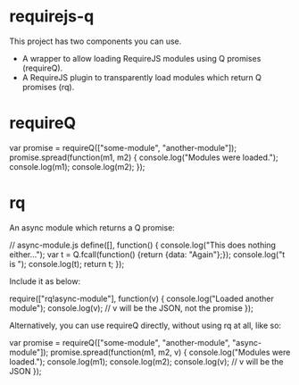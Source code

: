 requirejs-q
===========

This project has two components you can use.
* A wrapper to allow loading RequireJS modules using Q promises (requireQ).
* A RequireJS plugin to transparently load modules which return Q promises (rq).

requireQ
========
  var promise = requireQ(["some-module", "another-module"]);
  promise.spread(function(m1, m2) {
    console.log("Modules were loaded.");
  	console.log(m1);
  	console.log(m2);
  });

rq
==

An async module which returns a Q promise:

  // async-module.js
  define([], function() {
    console.log("This does nothing either...");
  	var t = Q.fcall(function() {return {data: "Again"};});
  	console.log("t is ");
  	console.log(t);
  	return t;
  });

Include it as below:

  require(["rq!async-module"], function(v) {
    console.log("Loaded another module");
  	console.log(v); // v will be the JSON, not the promise
  });

Alternatively, you can use requireQ directly, without using rq at all, like so:

  var promise = requireQ(["some-module", "another-module", "async-module"]);
  promise.spread(function(m1, m2, v) {
    console.log("Modules were loaded.");
    console.log(m1);
  	console.log(m2);
    console.log(v); // v will be the JSON
  });
